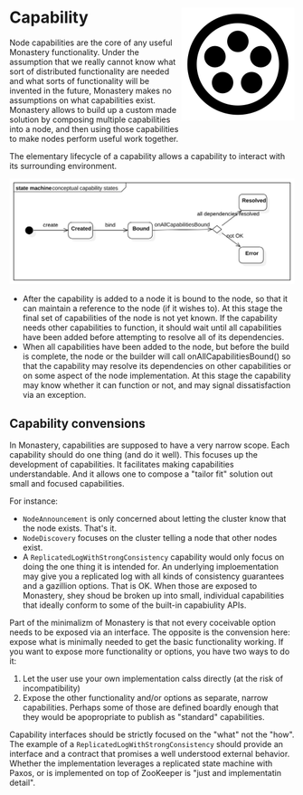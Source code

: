 # Capability <span style="float:right">![logo](monastery_logo_100.svg)<span>

Node capabilities are the core of any useful Monastery functionality. Under the assumption that we really cannot know what sort of distributed functionality are needed and what sorts of functionality will be invented in the future, Monastery makes no assumptions on what capabilities exist. Monastery allows to build up a custom made solution by composing multiple capabilities into a node, and then using those capabilities to make nodes perform useful work together.

The elementary lifecycle of a capability allows a capability to interact with its surrounding environment.

![Capability conceptual life cycle](capability_conceptual_life_cycle.svg)

* After the capability is added to a node it is bound to the node, so that it can maintain a reference to the node (if it wishes to). At this stage the final set of capabilities of the node is not yet known. If the capability needs other capabilities to function, it should wait until all capabilities have been added before attempting to resolve all of its dependencies.
* When all capabilities have been added to the node, but before the build is complete, the node or the builder will call onAllCapabilitiesBound() so that the capability may resolve its dependencies on other capabilities or on some aspect of the node implementation. At this stage the capability may know whether it can function or not, and may signal dissatisfaction via an exception.

## Capability convensions

In Monastery, capabilities are supposed to have a very narrow scope. Each capability should do one thing (and do it well). This focuses up the development of capabilities. It facilitates making capabilities understandable. And it allows one to compose a "tailor fit" solution out small and focused capabilities.

For instance:

* `NodeAnnouncement` is only concerned about letting the cluster know that the node exists. That's it.
* `NodeDiscovery` focuses on the cluster telling a node that other nodes exist.
* A `ReplicatedLogWithStrongConsistency` capability would only focus on doing the one thing it is intended for. An underlying imploementation may give you a replicated log with all kinds of consistency guarantees and a gazillion options. That is OK. When those are exposed to Monastery, shey shoud be broken up into small, individual capabilities that ideally conform to some of the built-in capabiulity APIs.

Part of the minimalizm of Monastery is that not every coceivable option needs to be exposed via an interface. The opposite is the convension here: expose what is minimally needed to get the basic functionality working. If you want to expose more functionality or options, you have two ways to do it:

1. Let the user use your own implementation calss directly (at the risk of incompatibility)
2. Expose the other functionality and/or options as separate, narrow capabilities. Perhaps some of those are defined boardly enough that they would be apopropriate to publish as "standard" capabilities.

Capability interfaces should be strictly focused on the "what" not the "how". The example of a `ReplicatedLogWithStrongConsistency` should provide an interface and a contract that promises a well understood external behavior. Whether the implementation leverages a replicated state machine with Paxos, or is implemented on top of ZooKeeper is "just and implementatin detail".